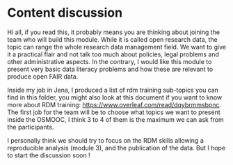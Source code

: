 # Content discussion

Hi all, if you read this, it probably means you are thinking about joining the team who will build this module. While it is called open research data, the topic can range the whole research data management field. We want to give it a practical flair and not talk too much about policies, legal problems and other administrative aspects. In the contrary, I would like this module to present very basic data literacy problems and how these are relevant to produce open FAIR data.

Inside my job in Jena, I produced a list of rdm training sub-topics you can find in this folder, you might also look at this document if you want to know more about RDM training: https://www.overleaf.com/read/dqybrmmsbpnc. The first job for the team will be to choose what topics we want to present inside the OSMOOC, I think 3 to 4 of them is the maximum we can ask from the participants.

I personally think we should try to focus on the RDM skills allowing a reproducible analysis (module 3), and the publication of the data. But I hope to start the discussion soon !
